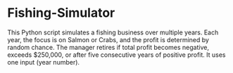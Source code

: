 # Fishing-Simulator
This Python script simulates a fishing business over multiple years. Each year, the focus is on Salmon or Crabs, and the profit is determined by random chance. The manager retires if total profit becomes negative, exceeds $250,000, or after five consecutive years of positive profit. It uses one input (year number).
